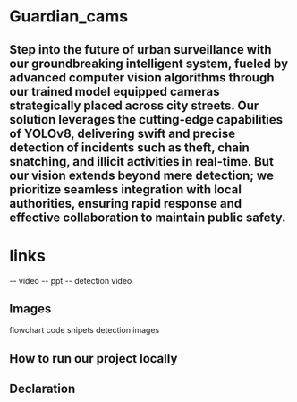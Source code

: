 # Guardian_cams
## Step into the future of urban surveillance with our groundbreaking intelligent system, fueled by advanced computer vision algorithms through our trained model equipped cameras strategically placed across city streets. Our solution leverages the cutting-edge capabilities of YOLOv8, delivering swift and precise detection of incidents such as theft, chain snatching, and illicit activities in real-time. But our vision extends beyond mere detection; we prioritize seamless integration with local authorities, ensuring rapid response and effective collaboration to maintain public safety.

# links 
-- video
-- ppt
-- detection video

## Images

flowchart
code snipets
detection images

## How to run our project locally

## Declaration 


